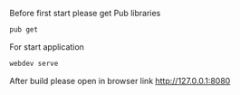 Before first start please get Pub libraries
```sh
pub get
```
For start application
```sh
webdev serve
```
After build please open in browser link http://127.0.0.1:8080
